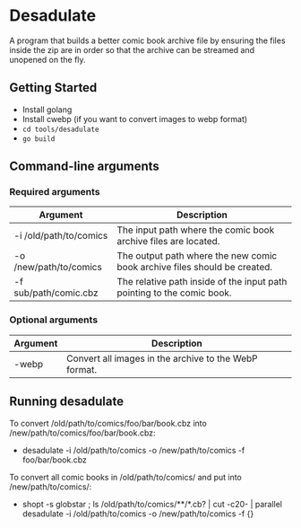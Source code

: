 # Desadulate

A program that builds a better comic book archive file by ensuring the files inside
the zip are in order so that the archive can be streamed and unopened on the fly.

## Getting Started

  * Install golang
  * Install cwebp (if you want to convert images to webp format)
  * ```cd tools/desadulate```
  * ```go build```

## Command-line arguments

### Required arguments
| Argument               | Description                                                               |
| ---------------------- | ------------------------------------------------------------------------- |
| -i /old/path/to/comics | The input path where the comic book archive files are located.            |
| -o /new/path/to/comics | The output path where the new comic book archive files should be created. |
| -f sub/path/comic.cbz  | The relative path inside of the input path pointing to the comic book.    |

### Optional arguments
| Argument               | Description                                                               |
| ---------------------- | ------------------------------------------------------------------------- |
| -webp                  | Convert all images in the archive to the WebP format.                     |

## Running desadulate

To convert /old/path/to/comics/foo/bar/book.cbz into /new/path/to/comics/foo/bar/book.cbz:

  * desadulate -i /old/path/to/comics -o /new/path/to/comics -f foo/bar/book.cbz

To convert all comic books in /old/path/to/comics/ and put into /new/path/to/comics/:

  * shopt -s globstar ; ls /old/path/to/comics/**/*.cb? | cut -c20- | parallel desadulate -i /old/path/to/comics -o /new/path/to/comics -f {}
